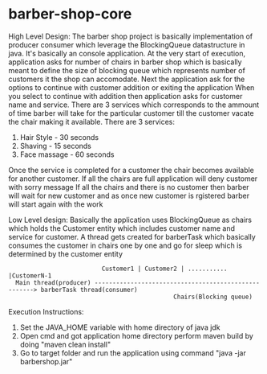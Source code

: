 # barber-shop-core

High Level Design:
The barber shop project is basically implementation of producer consumer which leverage the BlockingQueue datastructure in java. It's basically an console application. 
At the very start of execution, application asks for number of chairs in barber shop which is basically meant to define the size of blocking queue which represents number of customers it the shop can accomodate.
Next the application ask for the options to continue with customer addition or exiting the application
When you select to continue with addition then application asks for customer name and service. There are 3 services which corresponds to the ammount of time 
barber will take for the particular customer till the customer vacate the chair making it available. There are 3 services:
1. Hair Style - 30 seconds
2. Shaving - 15 seconds
3. Face massage - 60 seconds

Once the service is completed for a customer the chair becomes available for another customer. If all the chairs are full application will deny customer with sorry message
If all the chairs and there is no customer then barber will wait for new customer and as once new customer is rgistered barber will start again with the work

Low Level design:
Basically the application uses BlockingQueue as chairs which holds the Customer entity which includes customer name and service for customer. A thread gets created for barberTask which basically consumes the customer in chairs one by one and go for sleep which is determined by the customer entity
                         
                              Customer1 | Customer2 | ........... |CustomerN-1     
      Main thread(producer) -----------------------------------------------------> barberTask thread(consumer)
                                                  Chairs(Blocking queue)
                                    
Execution Instructions:
1. Set the JAVA_HOME variable with home directory of java jdk
2. Open cmd and got application home directory perform maven build by doing "maven clean install"
3. Go to target folder and run the application using command "java -jar barbershop.jar"
